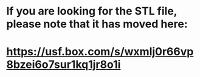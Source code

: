 
# If you are looking for the STL file, please note that it has moved here:

# <a href="https://usf.box.com/s/wxmlj0r66vp8bzei6o7sur1kq1jr8o1i">https://usf.box.com/s/wxmlj0r66vp8bzei6o7sur1kq1jr8o1i</a>